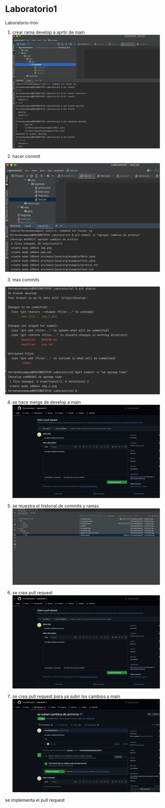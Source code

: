 # Laboratorio1
Laboratorio-Iron


1. crear rama develop a aprtir de main
 ![img.png](img.png)

2. hacer commit

![img_1.png](img_1.png)

3. mas commits

![img_2.png](img_2.png)

4. se hace merge de develop a main
   ![img_3.png](img_3.png)

5. se muestra el historial de commits y ramas
   ![img_5.png](img_5.png)

6. se crea pull request
![img_7.png](img_7.png)

7. se crea pull request para ya subir los cambios a main
![img_8.png](img_8.png)

se implementa el pull request
